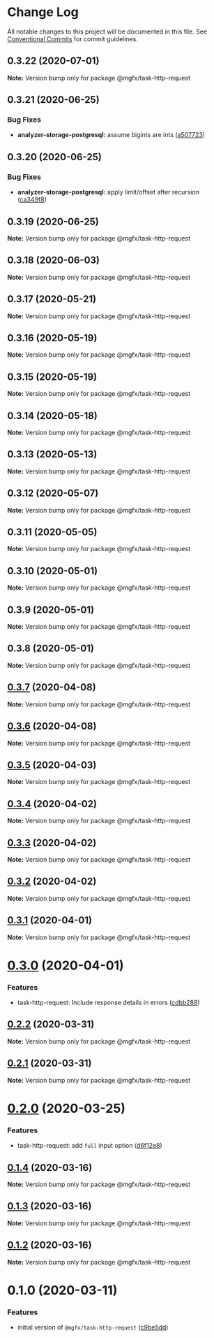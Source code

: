 # Change Log

All notable changes to this project will be documented in this file.
See [Conventional Commits](https://conventionalcommits.org) for commit guidelines.

## 0.3.22 (2020-07-01)

**Note:** Version bump only for package @mgfx/task-http-request





## 0.3.21 (2020-06-25)


### Bug Fixes

* **analyzer-storage-postgresql:** assume bigints are ints ([a507723](https://github.com/ai-labs-team/mgFx/commit/a507723))





## 0.3.20 (2020-06-25)


### Bug Fixes

* **analyzer-storage-postgresql:** apply limit/offset after recursion ([ca349f8](https://github.com/ai-labs-team/mgFx/commit/ca349f8))





## 0.3.19 (2020-06-25)

**Note:** Version bump only for package @mgfx/task-http-request





## 0.3.18 (2020-06-03)

**Note:** Version bump only for package @mgfx/task-http-request





## 0.3.17 (2020-05-21)

**Note:** Version bump only for package @mgfx/task-http-request





## 0.3.16 (2020-05-19)

**Note:** Version bump only for package @mgfx/task-http-request





## 0.3.15 (2020-05-19)

**Note:** Version bump only for package @mgfx/task-http-request





## 0.3.14 (2020-05-18)

**Note:** Version bump only for package @mgfx/task-http-request





## 0.3.13 (2020-05-13)

**Note:** Version bump only for package @mgfx/task-http-request





## 0.3.12 (2020-05-07)

**Note:** Version bump only for package @mgfx/task-http-request





## 0.3.11 (2020-05-05)

**Note:** Version bump only for package @mgfx/task-http-request





## 0.3.10 (2020-05-01)

**Note:** Version bump only for package @mgfx/task-http-request





## 0.3.9 (2020-05-01)

**Note:** Version bump only for package @mgfx/task-http-request





## 0.3.8 (2020-05-01)

**Note:** Version bump only for package @mgfx/task-http-request





## [0.3.7](https://github.com/ai-labs-team/mgFx/compare/@mgfx/task-http-request@0.3.6...@mgfx/task-http-request@0.3.7) (2020-04-08)

**Note:** Version bump only for package @mgfx/task-http-request





## [0.3.6](https://github.com/ai-labs-team/mgFx/compare/@mgfx/task-http-request@0.3.5...@mgfx/task-http-request@0.3.6) (2020-04-08)

**Note:** Version bump only for package @mgfx/task-http-request





## [0.3.5](https://github.com/ai-labs-team/mgFx/compare/@mgfx/task-http-request@0.3.4...@mgfx/task-http-request@0.3.5) (2020-04-03)

**Note:** Version bump only for package @mgfx/task-http-request





## [0.3.4](https://github.com/ai-labs-team/mgFx/compare/@mgfx/task-http-request@0.3.3...@mgfx/task-http-request@0.3.4) (2020-04-02)

**Note:** Version bump only for package @mgfx/task-http-request





## [0.3.3](https://github.com/ai-labs-team/mgFx/compare/@mgfx/task-http-request@0.3.2...@mgfx/task-http-request@0.3.3) (2020-04-02)

**Note:** Version bump only for package @mgfx/task-http-request





## [0.3.2](https://github.com/ai-labs-team/mgFx/compare/@mgfx/task-http-request@0.3.1...@mgfx/task-http-request@0.3.2) (2020-04-02)

**Note:** Version bump only for package @mgfx/task-http-request





## [0.3.1](https://github.com/ai-labs-team/mgFx/compare/@mgfx/task-http-request@0.3.0...@mgfx/task-http-request@0.3.1) (2020-04-01)

**Note:** Version bump only for package @mgfx/task-http-request





# [0.3.0](https://github.com/ai-labs-team/mgFx/compare/@mgfx/task-http-request@0.2.2...@mgfx/task-http-request@0.3.0) (2020-04-01)


### Features

* task-http-request: Include response details in errors ([cdbb288](https://github.com/ai-labs-team/mgFx/commit/cdbb288))





## [0.2.2](https://github.com/ai-labs-team/mgFx/compare/@mgfx/task-http-request@0.2.1...@mgfx/task-http-request@0.2.2) (2020-03-31)

**Note:** Version bump only for package @mgfx/task-http-request





## [0.2.1](https://github.com/ai-labs-team/mgFx/compare/@mgfx/task-http-request@0.2.0...@mgfx/task-http-request@0.2.1) (2020-03-31)

**Note:** Version bump only for package @mgfx/task-http-request





# [0.2.0](https://github.com/ai-labs-team/mgFx/compare/@mgfx/task-http-request@0.1.4...@mgfx/task-http-request@0.2.0) (2020-03-25)


### Features

* task-http-request: add `full` input option ([d6f12e8](https://github.com/ai-labs-team/mgFx/commit/d6f12e8))





## [0.1.4](https://github.com/ai-labs-team/mgFx/compare/@mgfx/task-http-request@0.1.3...@mgfx/task-http-request@0.1.4) (2020-03-16)

**Note:** Version bump only for package @mgfx/task-http-request





## [0.1.3](https://github.com/ai-labs-team/mgFx/compare/@mgfx/task-http-request@0.1.2...@mgfx/task-http-request@0.1.3) (2020-03-16)

**Note:** Version bump only for package @mgfx/task-http-request





## [0.1.2](https://github.com/ai-labs-team/mgFx/compare/@mgfx/task-http-request@0.1.0...@mgfx/task-http-request@0.1.2) (2020-03-16)

**Note:** Version bump only for package @mgfx/task-http-request





# 0.1.0 (2020-03-11)


### Features

* initial version of `@mgfx/task-http-request` ([c9be5dd](https://github.com/ai-labs-team/mgFx/commit/c9be5dd))
